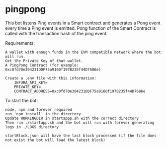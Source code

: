 # pingpong

This bot listens Ping events in a Smart contract and generates a Pong event every time a Ping event is emitted.
Pong function of the Smart Contract is called with the transaction hash of the ping event.

Requirements:

    A wallet with enough funds in the EVM compatible network where the bot will run.
    Get the Private Key of that wallet.
    A PingPong Contract (for example: 0xc0fd70e304231DDF75a9160f197B235f44D7686e)

    Create a .env file with this information:
        INFURA_API_KEY=
        PRIVATE_KEY=
        CONTRACT_ADDRESS=0xc0fd70e304231DDF75a9160f197B235f44D7686e

To start the bot:

    node, npm and forever required
    run 'npm install' in the directory
    Update WORKINGDIR in startappp.sh with the correct directory
    Then run ./startapp.sh and the bot will run with forever generating logs in ./LOGS directory

    startBlock.json will have the last block processed (if the file does not exist the bot will load the latest block)
